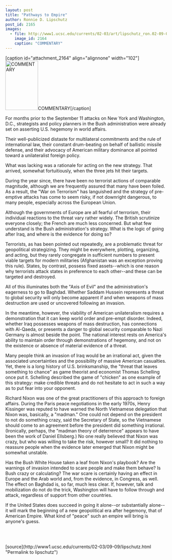 ```yaml
---
layout: post
title: "Pathways to Empire"
author: Ronnie D. Lipschutz
post_id: 2165
images:
  - file: http://www1.ucsc.edu/currents/02-03/art/lipschutz_ron.02-09-09.102.jpg
    image_id: 2164
    caption: "COMMENTARY"
---
```


[caption id="attachment_2164" align="alignnone" width="102"]<a href="http://localhost/mysite/wp-content/uploads/2002/09/lipschutz_ron.02-09-09.102.jpg"><img class="size-full wp-image-2164" src="http://localhost/mysite/wp-content/uploads/2002/09/lipschutz_ron.02-09-09.102.jpg" alt="COMMENTARY" width="102" height="154" /></a>COMMENTARY[/caption]
<p>
  For months prior to the September 11 attacks on New York and Washington, D.C., strategists and policy planners in the Bush administration were already set on asserting U.S. hegemony in world affairs.
</p>
<p>
  Their well-publicized distaste for multilateral commitments and the rule of international law, their constant drum-beating on behalf of ballistic missile defense, and their advocacy of American military dominance all pointed toward a unilateralist foreign policy.
</p>
<p>
  What was lacking was a rationale for acting on the new strategy. That arrived, somewhat fortuitiously, when the three jets hit their targets.<br>
</p>
<p>
  During the year since, there have been no terrorist actions of comparable magnitude, although we are frequently assured that many have been foiled. As a result, the "War on Terrorism" has languished and the strategy of pre-emptive attacks has come to seem risky, if not downright dangerous, to many people, especially across the European Union.<br>
</p>
<p>
  Although the governments of Europe are all fearful of terrorism, their individual reactions to the threat vary rather widely. The British scrutinize everyone closely; the French are much less concerned. But what few understand is the Bush administration's strategy. What is the logic of going after Iraq, and where is the evidence for doing so?<br>
</p>
<p>
  Terrorists, as has been pointed out repeatedly, are a problematic threat for geopolitical strategizing. They might be everywhere, plotting, organizing, and acting, but they rarely congregate in sufficient numbers to present viable targets for modern militaries (Afghanistan was an exception proving this rule). States, by contrast, possess fixed assets--which is one reason why terrorists attack states in preference to each other--and these can be targeted and destroyed.<br>
</p>
<p>
  All of this illuminates both the "Axis of Evil" and the administration's eagerness to go to Baghdad. Whether Saddam Hussein represents a threat to global security will only become apparent if and when weapons of mass destruction are used or uncovered following an invasion.<br>
</p>
<p>
  In the meantime, however, the viability of American unilateralism requires a demonstration that it can keep world order and pre-empt disorder. Indeed, whether Iraq possesses weapons of mass destruction, has connections with Al-Qaeda, or presents a danger to global security comparable to Nazi Germany is almost beside the point. The national interest rests on America's ability to maintain order through demonstrations of hegemony, and not on the existence or absence of material evidence of a threat.<br>
</p>
<p>
  Many people think an invasion of Iraq would be an irrational act, given the associated uncertainties and the possibility of massive American casualties. Yet, there is a long history of U.S. brinksmanship, the "threat that leaves something to chance" as game theorist and economist Thomas Schelling once put it. Schelling described the game of "chicken" as one example of this strategy: make credible threats and do not hesitate to act in such a way as to put fear into your opponent.<br>
</p>
<p>
  Richard Nixon was one of the great practitioners of this approach to foreign affairs. During the Paris peace negotiations in the early 1970s, Henry Kissinger was reputed to have warned the North Vietnamese delegation that Nixon was, basically, a "madman." One could not depend on the president to not do something crazy, said the Secretary of State, so the Vietnamese should come to an agreement before the president did something irrational. (Ironically, perhaps, the "madman theory of deterrence" appears to have been the work of Daniel Ellsberg.) No one really believed that Nixon was crazy, but who was willing to take the risk, however small? It did nothing to reassure people when the evidence later emerged that Nixon might be somewhat unstable.
</p>
<p>
  Has the Bush White House taken a leaf from Nixon's playbook? Are the warnings of invasion intended to scare people and make them behave? Is Bush crazy or calculating? The war scare is certainly having an effect in Europe and the Arab world and, from the evidence, in Congress, as well. The effect on Baghdad is, so far, much less clear. If, however, talk and mobilization do not do the trick, Washington will have to follow through and attack, regardless of support from other countries.
</p>
<p>
  If the United States does succeed in going it alone--or substantially alone--it will mark the beginning of a new geopolitical era after hegemony, that of American Empire. What kind of "peace" such an empire will bring is anyone's guess.
</p>
<p>
  <br>
  <br>

</p>
<p>

</p>
[source](http://www1.ucsc.edu/currents/02-03/09-09/lipschutz.html "Permalink to lipschutz")
